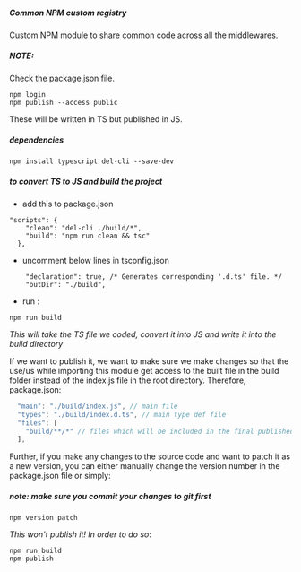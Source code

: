##### Common NPM custom registry
Custom NPM module to share common code across all the middlewares.
##### NOTE: 
Check the package.json file.
```
npm login
npm publish --access public
```

These will be written in TS but published in JS.

##### dependencies 
```
npm install typescript del-cli --save-dev
```

##### to convert TS to JS and build the project 
* add this to package.json 
```
"scripts": {
    "clean": "del-cli ./build/*",
    "build": "npm run clean && tsc"
  },
```
* uncomment below lines in tsconfig.json
```
    "declaration": true, /* Generates corresponding '.d.ts' file. */
    "outDir": "./build",
```
* run :
```
npm run build
```
*This will take the TS file we coded, convert it into JS and write it into the build directory*

If we want to publish it, we want to make sure we make changes so that the use/us while importing this module get access to the built file in the build folder instead of the index.js file in the root directory.
Therefore, package.json: 
```javascript
  "main": "./build/index.js", // main file
  "types": "./build/index.d.ts", // main type def file 
  "files": [
    "build/**/*" // files which will be included in the final published module
  ],
```

Further, if you make any changes to the source code and want to patch it as a new version, you can either manually change the version number in the package.json file or simply: 
##### note: *make sure you commit your changes to git first*
```linux
npm version patch
```
*This won't publish it! In order to do so*:
```linux
npm run build 
npm publish
```

